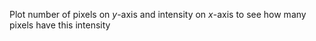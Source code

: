 Plot number of pixels on $y$-axis and intensity on $x$-axis to see how many pixels have this intensity